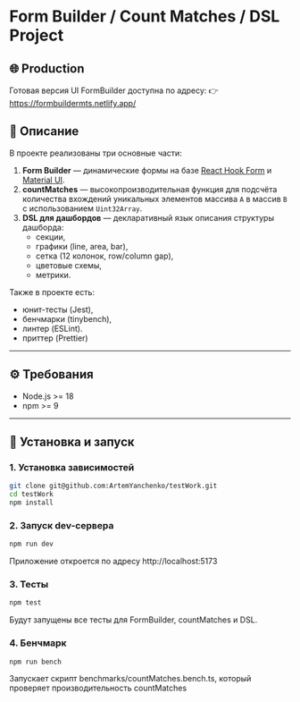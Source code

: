 # Form Builder / Count Matches / DSL Project

## 🌐 Production

Готовая версия UI FormBuilder доступна по адресу:
👉 https://formbuildermts.netlify.app/

## 📌 Описание

В проекте реализованы три основные части:

1. **Form Builder** — динамические формы на базе [React Hook Form](https://react-hook-form.com/) и [Material UI](https://mui.com/).
2. **countMatches** — высокопроизводительная функция для подсчёта количества вхождений уникальных элементов массива `A` в массив `B` с использованием `Uint32Array`.
3. **DSL для дашбордов** — декларативный язык описания структуры дашборда:
    - секции,
    - графики (line, area, bar),
    - сетка (12 колонок, row/column gap),
    - цветовые схемы,
    - метрики.

Также в проекте есть:
- юнит-тесты (Jest),
- бенчмарки (tinybench),
- линтер (ESLint).
- приттер (Prettier)

---


## ⚙️ Требования

- Node.js >= 18
- npm >= 9

---

## 🚀 Установка и запуск


### 1. Установка зависимостей
```bash
git clone git@github.com:ArtemYanchenko/testWork.git
cd testWork
npm install
```

### 2. Запуск dev-сервера
```bash
npm run dev
```
Приложение откроется по адресу http://localhost:5173

### 3. Тесты
```bash
npm test
```
Будут запущены все тесты для FormBuilder, countMatches и DSL.

### 4. Бенчмарк 
```bash
npm run bench
```
Запускает скрипт benchmarks/countMatches.bench.ts, который проверяет производительность countMatches

